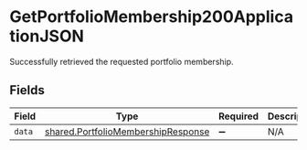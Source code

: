 # GetPortfolioMembership200ApplicationJSON

Successfully retrieved the requested portfolio membership.


## Fields

| Field                                                                                    | Type                                                                                     | Required                                                                                 | Description                                                                              |
| ---------------------------------------------------------------------------------------- | ---------------------------------------------------------------------------------------- | ---------------------------------------------------------------------------------------- | ---------------------------------------------------------------------------------------- |
| `data`                                                                                   | [shared.PortfolioMembershipResponse](../../models/shared/portfoliomembershipresponse.md) | :heavy_minus_sign:                                                                       | N/A                                                                                      |